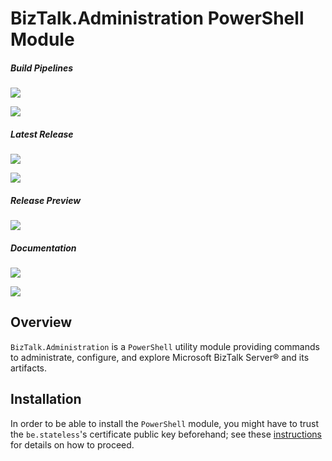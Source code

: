 ﻿# BizTalk.Administration PowerShell Module

##### Build Pipelines

[![][pipeline.mr.badge]][pipeline.mr]

[![][pipeline.ci.badge]][pipeline.ci]

##### Latest Release

[![][module.badge]][module]

[![][release.badge]][release]

##### Release Preview

[![][module.preview.badge]][module.preview]

##### Documentation

[![][doc.main.badge]][doc.main]

[![][doc.this.badge]][doc.this]

## Overview

`BizTalk.Administration` is a `PowerShell` utility module providing commands to administrate, configure, and explore Microsoft BizTalk Server® and its artifacts.

## Installation

In order to be able to install the `PowerShell` module, you might have to trust the `be.stateless`'s certificate public key beforehand; see these [instructions][doc.install] for details on how to proceed.

<!-- badges -->

[doc.install]: https://www.stateless.be/PowerShell/Module/Installation.html "PowerShell Module Installation"
[doc.main.badge]: https://img.shields.io/static/v1?label=BizTalk.Factory%20SDK&message=User's%20Guide&color=8CA1AF&logo=readthedocs
[doc.main]: https://www.stateless.be/ "BizTalk.Factory SDK User's Guide"
[doc.this.badge]: https://img.shields.io/static/v1?label=BizTalk.Administration&message=User's%20Guide&color=8CA1AF&logo=readthedocs
[doc.this]: https://www.stateless.be/PowerShell/Module/BizTalk/Administration "BizTalk.Administration PowerShell Module User's Guide"
[github.badge]: https://img.shields.io/static/v1?label=Repository&message=Be.Stateless.PowerShell.Module.BizTalk.Administration&logo=github
[github]: https://github.com/icraftsoftware/Be.Stateless.PowerShell.Module.BizTalk.Administration "Be.Stateless.PowerShell.Module.BizTalk.Administration GitHub Repository"
[module.badge]: https://img.shields.io/powershellgallery/v/BizTalk.Administration.svg?label=BizTalk.Administration&style=flat&logo=powershell
[module]: https://www.powershellgallery.com/packages/BizTalk.Administration "BizTalk.Administration Module"
[module.preview.badge]: https://badge-factory.azurewebsites.net/package/icraftsoftware/be.stateless/BizTalk.Factory.Preview/BizTalk.Administration?logo=powershell
[module.preview]: https://dev.azure.com/icraftsoftware/be.stateless/_packaging?_a=package&feed=BizTalk.Factory.Preview&package=BizTalk.Administration&protocolType=NuGet "BizTalk.Administration PowerShell Module Preview"
[pipeline.ci.badge]: https://dev.azure.com/icraftsoftware/be.stateless/_apis/build/status/Be.Stateless.PowerShell.Module.BizTalk.Administration%20Continuous%20Integration?branchName=master&label=Continuous%20Integration%20Build
[pipeline.ci]: https://dev.azure.com/icraftsoftware/be.stateless/_build/latest?definitionId=27&branchName=master "Be.Stateless.PowerShell.Module.BizTalk.Administration Continuous Integration Build Pipeline"
[pipeline.mr.badge]: https://dev.azure.com/icraftsoftware/be.stateless/_apis/build/status/Be.Stateless.PowerShell.Module.BizTalk.Administration%20Manual%20Release?branchName=master&label=Manual%20Release%20Build
[pipeline.mr]: https://dev.azure.com/icraftsoftware/be.stateless/_build/latest?definitionId=28&branchName=master "Be.Stateless.PowerShell.Module.BizTalk.Administration Manual Release Build Pipeline"
[release.badge]: https://img.shields.io/github/v/release/icraftsoftware/Be.Stateless.PowerShell.Module.BizTalk.Administration?label=Release&logo=github
[release]: https://github.com/icraftsoftware/Be.Stateless.PowerShell.Module.BizTalk.Administration/releases/latest "Be.Stateless.PowerShell.Module.BizTalk.Administration Release"
